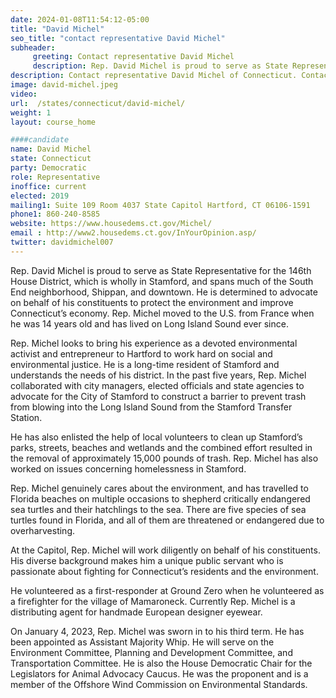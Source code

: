 ```yaml
---
date: 2024-01-08T11:54:12-05:00
title: "David Michel"
seo_title: "contact representative David Michel"
subheader:
     greeting: Contact representative David Michel
     description: Rep. David Michel is proud to serve as State Representative for the 146th House District, which is wholly in Stamford, and spans much of the South End neighborhood, Shippan, and downtown. He is determined to advocate on behalf of his constituents to protect the environment and improve Connecticut’s economy.
description: Contact representative David Michel of Connecticut. Contact information for David Michel includes email address, phone number, and mailing address.
image: david-michel.jpeg
video:
url:  /states/connecticut/david-michel/
weight: 1
layout: course_home

####candidate
name: David Michel
state: Connecticut
party: Democratic
role: Representative
inoffice: current
elected: 2019
mailing1: Suite 109 Room 4037 State Capitol Hartford, CT 06106-1591
phone1: 860-240-8585
website: https://www.housedems.ct.gov/Michel/
email : http://www2.housedems.ct.gov/InYourOpinion.asp/
twitter: davidmichel007
---
```


Rep. David Michel is proud to serve as State Representative for the 146th House District, which is wholly in Stamford, and spans much of the South End neighborhood, Shippan, and downtown. He is determined to advocate on behalf of his constituents to protect the environment and improve Connecticut’s economy. Rep. Michel moved to the U.S. from France when he was 14 years old and has lived on Long Island Sound ever since.

Rep. Michel looks to bring his experience as a devoted environmental activist and entrepreneur to Hartford to work hard on social and environmental justice. He is a long-time resident of Stamford and understands the needs of his district. In the past five years, Rep. Michel collaborated with city managers, elected officials and state agencies to advocate for the City of Stamford to construct a barrier to prevent trash from blowing into the Long Island Sound from the Stamford Transfer Station.

He has also enlisted the help of local volunteers to clean up Stamford’s parks, streets, beaches and wetlands and the combined effort resulted in the removal of approximately 15,000 pounds of trash. Rep. Michel has also worked on issues concerning homelessness in Stamford.

Rep. Michel genuinely cares about the environment, and has travelled to Florida beaches on multiple occasions to shepherd critically endangered sea turtles and their hatchlings to the sea. There are five species of sea turtles found in Florida, and all of them are threatened or endangered due to overharvesting.

At the Capitol, Rep. Michel will work diligently on behalf of his constituents. His diverse background makes him a unique public servant who is passionate about fighting for Connecticut’s residents and the environment.

He volunteered as a first-responder at Ground Zero when he volunteered as a firefighter for the village of Mamaroneck. Currently Rep. Michel is a distributing agent for handmade European designer eyewear.

On January 4, 2023, Rep. Michel was sworn in to his third term. He has been appointed as Assistant Majority Whip. He will serve on the Environment Committee, Planning and Development Committee, and Transportation Committee. He is also the House Democratic Chair for the Legislators for Animal Advocacy Caucus. He was the proponent and is a member of the Offshore Wind Commission on Environmental Standards.

